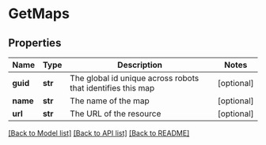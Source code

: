 # GetMaps

## Properties
Name | Type | Description | Notes
------------ | ------------- | ------------- | -------------
**guid** | **str** | The global id unique across robots that identifies this map | [optional] 
**name** | **str** | The name of the map | [optional] 
**url** | **str** | The URL of the resource | [optional] 

[[Back to Model list]](../README.md#documentation-for-models) [[Back to API list]](../README.md#documentation-for-api-endpoints) [[Back to README]](../README.md)

